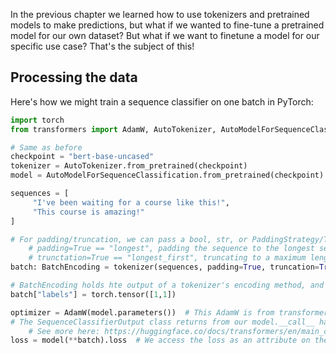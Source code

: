 In the previous chapter we learned how to use tokenizers and pretrained models to make predictions, but what if we wanted to fine-tune a pretrained model for our own dataset?
But what if we want to finetune a model for our specific use case? That's the subject of this!

## Processing the data

Here's how we might train a sequence classifier on one batch in PyTorch:

```python
import torch
from transformers import AdamW, AutoTokenizer, AutoModelForSequenceClassification

# Same as before
checkpoint = "bert-base-uncased"
tokenizer = AutoTokenizer.from_pretrained(checkpoint)
model = AutoModelForSequenceClassification.from_pretrained(checkpoint)

sequences = [
	 "I've been waiting for a course like this!",
	 "This course is amazing!"
]

# For padding/truncation, we can pass a bool, str, or PaddingStrategy/TruncationStrategy
	# padding=True == "longest", padding the sequence to the longest sequence in the batch
	# trunctation=True == "longest_first", truncating to a maximum length specified by the max_length argument, or other to the maximum acceptible input length for the model.
batch: BatchEncoding = tokenizer(sequences, padding=True, truncation=True, return_tensors="pt")

# BatchEncoding holds hte output of a tokenizer's encoding method, and is derived from a Python dictionary.
batch["labels"] = torch.tensor([1,1])

optimizer = AdamW(model.parameters())  # This AdamW is from transformers, not from nn.optim
# The SequenceClassifierOutput class returns from our model.__call__ has the loss on it
	# See more here: https://huggingface.co/docs/transformers/en/main_classes/output
loss = model(**batch).loss  # We access the loss as an attribute on the 

```